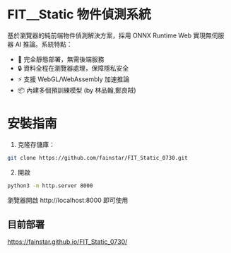 # FIT＿Static 物件偵測系統

基於瀏覽器的純前端物件偵測解決方案，採用 ONNX Runtime Web 實現無伺服器 AI 推論。系統特點：

- 🚀 完全靜態部署，無需後端服務
- 🔒 資料全程在瀏覽器處理，保障隱私安全
- ⚡ 支援 WebGL/WebAssembly 加速推論
- 📦 內建多個預訓練模型 (by 林品翰,鄭良羢)

# 安裝指南

1. 克隆存儲庫：
```bash
git clone https://github.com/fainstar/FIT_Static_0730.git
```
2. 開啟
```bash
python3 -m http.server 8000
```
瀏覽器開啟 http://localhost:8000 即可使用

## 目前部署

https://fainstar.github.io/FIT_Static_0730/

